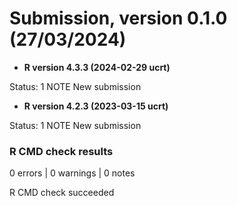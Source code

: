 # Submission, version 0.1.0 (27/03/2024)
* **R version 4.3.3 (2024-02-29 ucrt)**

Status: 1 NOTE
New submission

* **R version 4.2.3 (2023-03-15 ucrt)**

Status: 1 NOTE
New submission

### R CMD check results

0 errors | 0 warnings | 0 notes

R CMD check succeeded
